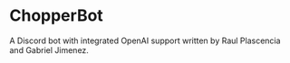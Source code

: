 # ChopperBot
A Discord bot with integrated OpenAI support written by Raul Plascencia and Gabriel Jimenez.

